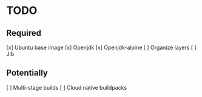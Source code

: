# TODO

## Required

[x] Ubuntu base image
[x] Openjdk
[x] Openjdk-alpine
[ ] Organize layers
[ ] Jib

## Potentially

[ ] Multi-stage builds
[ ] Cloud native buildpacks
